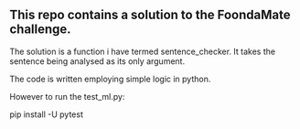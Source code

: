 ## This repo contains a solution to the FoondaMate challenge.
The solution is a function i have termed sentence_checker. It takes the sentence being analysed as its only argument.

The code is written employing simple logic in python.

However to run the test_ml.py:

 pip install -U pytest
